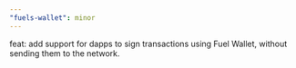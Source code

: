 ```yaml
---
"fuels-wallet": minor
---
```


feat: add support for dapps to sign transactions using Fuel Wallet, without sending them to the network.
